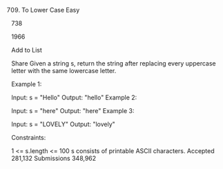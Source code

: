 709. To Lower Case
Easy

738

1966

Add to List

Share
Given a string s, return the string after replacing every uppercase letter with the same lowercase letter.



Example 1:

Input: s = "Hello"
Output: "hello"
Example 2:

Input: s = "here"
Output: "here"
Example 3:

Input: s = "LOVELY"
Output: "lovely"


Constraints:

1 <= s.length <= 100
s consists of printable ASCII characters.
Accepted
281,132
Submissions
348,962
